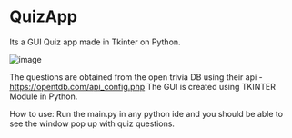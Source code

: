 # QuizApp
Its a GUI Quiz app made in Tkinter on Python.

![image](https://user-images.githubusercontent.com/50911126/214254281-dd366b71-6fe3-453a-8c85-a50cb3e6e866.png)


The questions are obtained from the open trivia DB using their api - https://opentdb.com/api_config.php
The GUI is created using TKINTER Module in Python.

How to use:
Run the main.py in any python ide and you should be able to see the window pop up with quiz questions.
